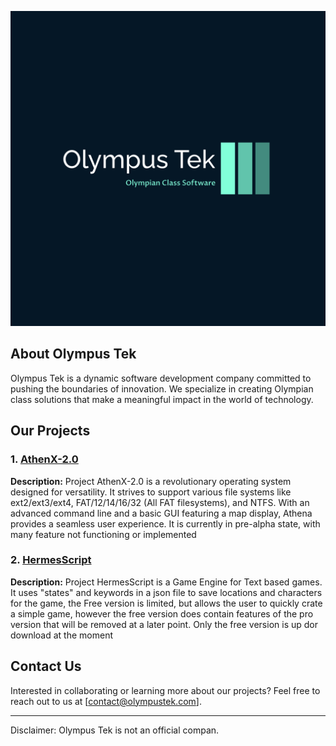 
![Olympus Tek Logo](images/tek-logo.png)

## About Olympus Tek

Olympus Tek is a dynamic software development company committed to pushing the boundaries of innovation. We specialize in creating Olympian class solutions that make a meaningful impact in the world of technology.

## Our Projects

### 1. [AthenX-2.0](https://github.com/KingVentrix007/AthenX-2.0)

**Description:** Project AthenX-2.0 is a revolutionary operating system designed for versatility. It strives to support various file systems like ext2/ext3/ext4, FAT/12/14/16/32 (All FAT filesystems), and NTFS. With an advanced command line and a basic GUI featuring a map display, Athena provides a seamless user experience. It is currently in pre-alpha state, with many feature not functioning or implemented


### 2. [HermesScript](https://github.com/KingVentrix007/Text-Game-engine)

**Description:** Project HermesScript is a Game Engine for Text based games. It uses "states" and keywords in a json file to save locations and characters for the game, the Free version is limited, but allows the user to quickly crate a simple game, however the free version does contain features of the pro version that will be removed at a later point. Only the free version is up dor download at the moment

[//]: # (Add more projects with similar structure)

## Contact Us

Interested in collaborating or learning more about our projects? Feel free to reach out to us at [contact@olympustek.com].

----------------------------------------------
Disclaimer: Olympus Tek is not an official compan.
